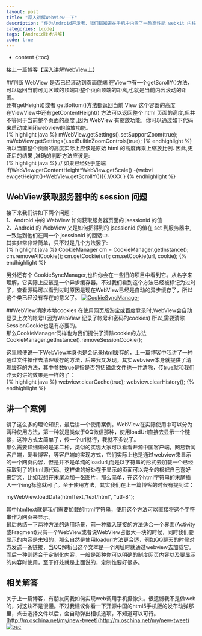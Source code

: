 ```yaml
---
layout: post
title: "深入讲解WebView——下"
description: "作为Android开发者，我们都知道在手机中内置了一款高性能 webkit 内核浏览器,在 SDK 中封装为一个叫做 WebView 组件。今天就为大家讲讲Android中WebView的详细使用方法"
categories: [code]
tags: [Android技术讲解]
code: true
---
```


* content
{:toc}

接上一篇博客【[深入讲解WebView上](http://blog.kymjs.com/code/2015/05/03/01/)】

##判断 WebView 是否已经滚动到页面底端
在View中有一个getScrollY()方法，可以返回当前可见区域的顶端距整个页面顶端的距离,也就是当前内容滚动的距离。<br>
还有getHeight()或者 getBottom()方法都返回当前 View 这个容器的高度<br>
在ViewView中还有getContentHeight() 方法可以返回整个 html 页面的高度,但并不等同于当前整个页面的高度 ,因为 WebView 有缩放功能。你可以通过如下代码来启动或关闭webview的缩放功能。<br>
{% highlight java %}
mWebView.getSettings().setSupportZoom(true);
mWebView.getSettings().setBuiltInZoomControls(true);
{% endhighlight %}
所以当前整个页面的高度实际上应该是原始 html 的高度再乘上缩放比例. 因此,更正后的结果 ,准确的判断方法应该是:<br>
{% highlight java %}
 // 如果已经处于底端
if(WebView.getContentHeight*WebView.getScale() -(webvi ew.getHeight()+WebView.getScrollY())){ 
  //XXX
}
{% endhighlight %}

## WebView获取服务器中的 session 问题
接下来我们讲如下两个问题：<br>
1、Android 中的 WebView 如何获取服务器页面的 jsessionid 的值<br>
2、Android 的 WebView 又是如何把得到的 jsessionid 的值在 set 到服务器中,一致达到他们在同一个 jsessionid 的回话中.<br>
其实非常非常简单，只不过是几个方法罢了:<br>
{% highlight java %}
CookieManager cm = CookieManager.getInstance(); 
cm.removeAllCookie();
cm.getCookie(url);
cm.setCookie(url, cookie);
{% endhighlight %}

另外还有个 CookieSyncManager,也许你会在一些旧的项目中看到它。从名字来理解，它实际上应该是一个异步缓存器。不过我们看到这个方法已经被标记为过时了，查看源码可以看到过时原因是现在WebView已经是自动的异步缓存了，所以这个类已经没有存在的意义了。
[![CookieSyncManager](http://blog.kymjs.com/images/blog_image/20150504_1.png)](http://blog.kymjs.com/)

##WebView清除本地cookies 
在使用网页版淘宝或百度登录时,WebView会自动登录上次的帐号!(因为WebView 记录了帐号和密码的cookies) 所以,需要清除 SessionCookie也是有必要的。<br>
那么CookieManager同样也为我们提供了清除cookie的方法 <br>
CookieManager.getInstance().removeSessionCookie();<br>

这里顺便说一下WebView本身也是会记录html缓存的，上一篇博客中我讲了一种通过文件操作去清理缓存的方法，后来我又发现，其实webview本身就提供了清理缓存的方法，其中参数true是指是否包括磁盘文件也一并清除，传true就和我们昨天的讲的效果是一样的了：<br>
{% highlight java %}
webview.clearCache(true);
webview.clearHistory();
{% endhighlight %}

## 讲一个案例
讲了这么多的理论知识，最后讲一个使用案例。WebView在实际使用中可以分为两种使用方法，第一种就是类似于QQ微信那种，使用loadUrl直接去显示一个链接，这种方式太简单了，传一个url就行，我就不多说了。<br>
那么需要详细讲的是第二种，类似的实现大家可以看看开源中国客户端，网易新闻客户端，爱看博客，等客户端的实现方式，它们实际上也是通过webview来显示的一个网页内容，但是并不是单纯的loadurl,而是以字符串的形式去加载一个已经获取到了的html源代码。这样做的好处在于显示的页面可以完全的根据自己喜好来定义，比如我想在末尾添加一张图片，那么简单，在这个html字符串的末尾插入一个img标签就可了。至于使用方法，其实我们在上一篇博客的时候有提到过：

  myWebView.loadData(htmlText,"text/html", "utf-8");

其中htmltext就是我们需要加载的html字符串，使用这个方法可以直接将这个字符串作为网页来显示。<br>
最后总结一下两种方法的适用场景，前一种载入链接的方法适合一个界面(Activity或Fragment)只有一个WebView或者说WebView占很大一块的时候，同时我们要显示的内容是未知的，那么自然是使用loadurl方法更合适，例如QQ聊天的时候对方发送一条链接，当QQ解析出这个文本是一个网址时就通过webview去加载它。而后一种则适合于定制化内容，一般是那种你可以明确的制度网页内容以及要显示的内容时使用，至于好处就是上面说的，定制性要好很多。<br>

## 相关解答
关于上一篇博客，有朋友问我如何实现web调用手机摄像头。很遗憾我不是做web的，对这块不是很懂。不过我建议你看一下开源中国的html5手机版的发布动弹那里，点击选择文件以后，会自动弹出相机选项，不知道可以可行。[http://m.oschina.net/my/new-tweet](http://m.oschina.net/my/new-tweet)<br>
[![osc](http://blog.kymjs.com/images/blog_image/20150504_2.png)](http://blog.kymjs.com/)<br>